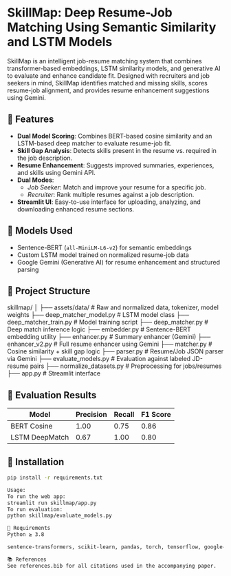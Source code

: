# SkillMap: Deep Resume-Job Matching Using Semantic Similarity and LSTM Models

SkillMap is an intelligent job-resume matching system that combines transformer-based embeddings, LSTM similarity models, and generative AI to evaluate and enhance candidate fit. Designed with recruiters and job seekers in mind, SkillMap identifies matched and missing skills, scores resume-job alignment, and provides resume enhancement suggestions using Gemini.

## 🚀 Features

- **Dual Model Scoring**: Combines BERT-based cosine similarity and an LSTM-based deep matcher to evaluate resume-job fit.
- **Skill Gap Analysis**: Detects skills present in the resume vs. required in the job description.
- **Resume Enhancement**: Suggests improved summaries, experiences, and skills using Gemini API.
- **Dual Modes**:
  - *Job Seeker*: Match and improve your resume for a specific job.
  - *Recruiter*: Rank multiple resumes against a job description.
- **Streamlit UI**: Easy-to-use interface for uploading, analyzing, and downloading enhanced resume sections.

## 🧠 Models Used

- Sentence-BERT (`all-MiniLM-L6-v2`) for semantic embeddings
- Custom LSTM model trained on normalized resume-job data
- Google Gemini (Generative AI) for resume enhancement and structured parsing

## 📁 Project Structure
skillmap/
│
├── assets/data/ # Raw and normalized data, tokenizer, model weights
├── deep_matcher_model.py # LSTM model class
├── deep_matcher_train.py # Model training script
├── deep_matcher.py # Deep match inference logic
├── embedder.py # Sentence-BERT embedding utility
├── enhancer.py # Summary enhancer (Gemini)
├── enhancer_v2.py # Full resume enhancer using Gemini
├── matcher.py # Cosine similarity + skill gap logic
├── parser.py # Resume/Job JSON parser via Gemini
├── evaluate_models.py # Evaluation against labeled JD-resume pairs
├── normalize_datasets.py # Preprocessing for jobs/resumes
├── app.py # Streamlit interface


## 🧪 Evaluation Results

| Model           | Precision | Recall | F1 Score |
|----------------|-----------|--------|----------|
| BERT Cosine     | 1.00      | 0.75   | 0.86     |
| LSTM DeepMatch  | 0.67      | 1.00   | 0.80     |

## 🔧 Installation

```bash
pip install -r requirements.txt

Usage:
To run the web app:
streamlit run skillmap/app.py
To run evaluation:
python skillmap/evaluate_models.py

📄 Requirements
Python ≥ 3.8

sentence-transformers, scikit-learn, pandas, torch, tensorflow, google-generativeai, streamlit, PyMuPDF

📚 References
See references.bib for all citations used in the accompanying paper.



